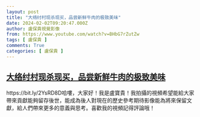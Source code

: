 ```yaml
---
layout: post
title: "大络纣村现杀现买，品尝新鲜牛肉的极致美味"
date: 2024-02-02T09:20:47.000Z
author: 盧保貴視覺影像
from: https://www.youtube.com/watch?v=BHbG7rZutZw
tags: [ 盧保貴 ]
comments: True
categories: [ 盧保貴 ]
---
```

<!--1706865647000-->
[大络纣村现杀现买，品尝新鲜牛肉的极致美味](https://www.youtube.com/watch?v=BHbG7rZutZw)
------

<div>
https://bit.ly/2YsRD8D哈嘍，大家好！我是盧寶貴！我拍攝的視頻希望能給大家帶來貢獻能夠留存後世，能成為後人對現在的歷史參考期待影像能為將來保留文獻，給人們帶來更多的意義與思考。喜歡我的視頻記得評論哦！
</div>
